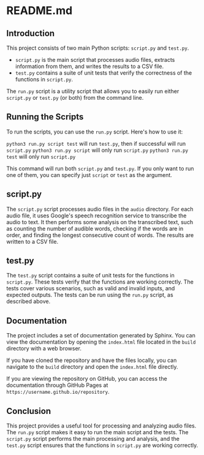 # README.md

## Introduction

This project consists of two main Python scripts: `script.py` and `test.py`. 

- `script.py` is the main script that processes audio files, extracts information from them, and writes the results to a CSV file.
- `test.py` contains a suite of unit tests that verify the correctness of the functions in `script.py`.

The `run.py` script is a utility script that allows you to easily run either `script.py` or `test.py` (or both) from the command line.

## Running the Scripts

To run the scripts, you can use the `run.py` script. Here's how to use it:

```python3 run.py script test``` will run `test.py`, then if successful will run `script.py`
```python3 run.py script``` will only run `script.py`
```python3 run.py test``` will only run `script.py`



This command will run both `script.py` and `test.py`. If you only want to run one of them, you can specify just `script` or `test` as the argument.

## script.py

The `script.py` script processes audio files in the `audio` directory. For each audio file, it uses Google's speech recognition service to transcribe the audio to text. It then performs some analysis on the transcribed text, such as counting the number of audible words, checking if the words are in order, and finding the longest consecutive count of words. The results are written to a CSV file.

## test.py

The `test.py` script contains a suite of unit tests for the functions in `script.py`. These tests verify that the functions are working correctly. The tests cover various scenarios, such as valid and invalid inputs, and expected outputs. The tests can be run using the `run.py` script, as described above.

## Documentation

The project includes a set of documentation generated by Sphinx. You can view the documentation by opening the `index.html` file located in the `build` directory with a web browser.

If you have cloned the repository and have the files locally, you can navigate to the `build` directory and open the `index.html` file directly.

If you are viewing the repository on GitHub, you can access the documentation through GitHub Pages at `https://username.github.io/repository`.

## Conclusion

This project provides a useful tool for processing and analyzing audio files. The `run.py` script makes it easy to run the main script and the tests. The `script.py` script performs the main processing and analysis, and the `test.py` script ensures that the functions in `script.py` are working correctly.